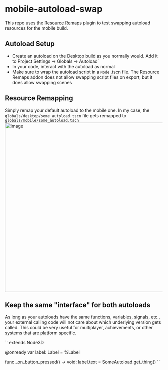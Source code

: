 # mobile-autoload-swap

This repo uses the [Resource Remaps](https://godotengine.org/asset-library/asset/3451) plugin to test swapping autoload resources for the mobile build.

## Autoload Setup
- Create an autoload on the Desktop build as you normally would. Add it to Project Settings -> Globals -> Autoload`
- In your code, interact with the autoload as normal
- Make sure to wrap the autoload script in a `Node` .tscn file. The Resource Remaps addon does not allow swapping script files on export, but it does allow swapping scenes

## Resource Remapping
Simply remap your default autoload to the mobile one. In my case, the `globals/desktop/some_autoload.tscn` file gets remapped to `globals/mobile/some_autoload.tscn`
<img width="774" height="542" alt="image" src="https://github.com/user-attachments/assets/5b0c5566-350c-4bd7-b23d-2617b5c4e994" />

## Keep the same "interface" for both autoloads

As long as your autoloads have the same functions, variables, signals, etc., your external calling code will not care about which underlying version gets called. This could be very useful for multiplayer, achievements, or other systems that are platform specific.

``
extends Node3D

@onready var label: Label = %Label

func _on_button_pressed() -> void:
	label.text = SomeAutoload.get_thing()
``

